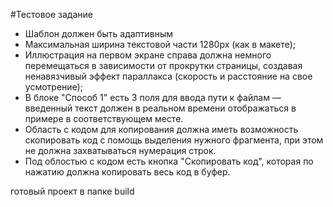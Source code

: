 #Тестовое задание
- Шаблон должен быть адаптивным
- Максимальная ширина текстовой части 1280px (как в макете);
- Иллюстрация на первом экране справа должна немного перемещаться 
в зависимости от прокрутки страницы, создавая ненавязчивый эффект параллакса (скорость и расстояние на свое усмотрение);
- В блоке "Способ 1" есть 3 поля для ввода пути к файлам — введенный текст должен в реальном времени отображаться в примере 
в соответствующем месте.
- Область с кодом для копирования должна иметь возможность скопировать код с помощь выделения нужного фрагмента, 
при этом не должна захватываться нумерация строк.
- Под облостью с кодом есть кнопка "Скопировать код", которая по нажатию должна копировать весь код в буфер.


готовый проект в папке build
